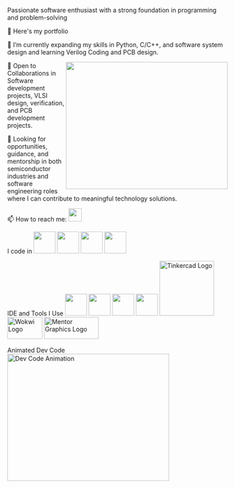 Passionate software enthusiast with a strong foundation in programming and problem-solving

🔭 Here's my portfolio

🌱 I’m currently expanding my skills in Python, C/C++, and software system design and learning Verilog Coding and PCB design.

<img align="right" width="370" height="290" src="https://media2.giphy.com/media/v1.Y2lkPTc5MGI3NjExZDQzMnN1M24xYTV1dmtha3lyNjAwYzk5OWdvZWdmYmh5OHBwMTlnOSZlcD12MV9naWZzX3NlYXJjaCZjdD1n/78XCFBGOlS6keY1Bil/giphy.webp">
👯 Open to Collaborations in Software development projects, VLSI design, verification, and PCB development projects.

🤔 Looking for opportunities, guidance, and mentorship in both semiconductor industries and software engineering roles where I can contribute to meaningful technology solutions.

📫 How to reach me:
<img src="https://img.icons8.com/color/48/000000/linkedin.png" width="30"/>

I code in
<img height="50" width="50" src="https://img.icons8.com/color/48/000000/python.png" /> 
<img height="50" width="50" src="https://img.icons8.com/color/48/000000/c-programming.png" /> 
<img height="50" width="50" src="https://img.icons8.com/color/48/000000/c-plus-plus-logo.png" /> 
<img height="50" width="50" src="https://img.icons8.com/?size=96&id=Pd2x9GWu9ovX&format=png" />

IDE and Tools I Use
<img height="50" width="50" src="https://img.icons8.com/color/48/000000/visual-studio-code-2019.png"/> 
<img height="50" width="50" src="https://img.icons8.com/color/50/000000/git.png"/> 
<img src="https://skillicons.dev/icons?i=arduino" height="50" width="50"/> 
<img height="50" width="50" src="https://avatars.githubusercontent.com/u/3374914?s=280&v=4"/> 
<img src="https://www.freelogovectors.net/wp-content/uploads/2019/02/tinkercad-logo.png" alt="Tinkercad Logo" width="125" height="125"/> 
<img src="https://www.crowdsupply.com/img/3c52/e4021e4f-f00d-494e-ab97-2a0aa5ef3c52/wokwi-logo_png_organization-profile.png" alt="Wokwi Logo" width="80" height="50"/> 
<img src="https://cdn.worldvectorlogo.com/logos/mentor-graphics.svg" alt="Mentor Graphics Logo" width="125" height="50"/> 

Animated Dev Code
<img src="https://assets9.lottiefiles.com/private_files/lf30_T4o63r6Wav/giphy.gif" alt="Dev Code Animation" width="370" height="290" />
